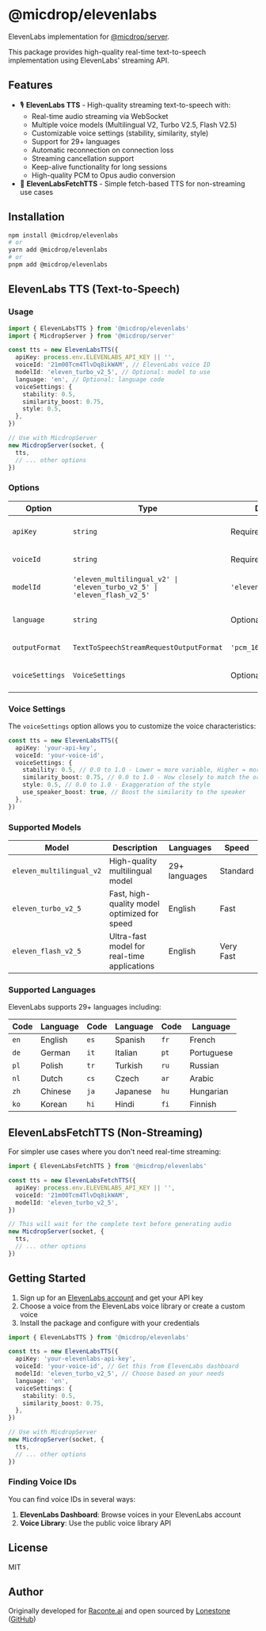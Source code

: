 # @micdrop/elevenlabs

ElevenLabs implementation for [@micdrop/server](../server/README.md).

This package provides high-quality real-time text-to-speech implementation using ElevenLabs' streaming API.

## Features

- 🎙️ **ElevenLabs TTS** - High-quality streaming text-to-speech with:
  - Real-time audio streaming via WebSocket
  - Multiple voice models (Multilingual V2, Turbo V2.5, Flash V2.5)
  - Customizable voice settings (stability, similarity, style)
  - Support for 29+ languages
  - Automatic reconnection on connection loss
  - Streaming cancellation support
  - Keep-alive functionality for long sessions
  - High-quality PCM to Opus audio conversion
- 🚀 **ElevenLabsFetchTTS** - Simple fetch-based TTS for non-streaming use cases

## Installation

```bash
npm install @micdrop/elevenlabs
# or
yarn add @micdrop/elevenlabs
# or
pnpm add @micdrop/elevenlabs
```

## ElevenLabs TTS (Text-to-Speech)

### Usage

```typescript
import { ElevenLabsTTS } from '@micdrop/elevenlabs'
import { MicdropServer } from '@micdrop/server'

const tts = new ElevenLabsTTS({
  apiKey: process.env.ELEVENLABS_API_KEY || '',
  voiceId: '21m00Tcm4TlvDq8ikWAM', // ElevenLabs voice ID
  modelId: 'eleven_turbo_v2_5', // Optional: model to use
  language: 'en', // Optional: language code
  voiceSettings: {
    stability: 0.5,
    similarity_boost: 0.75,
    style: 0.5,
  },
})

// Use with MicdropServer
new MicdropServer(socket, {
  tts,
  // ... other options
})
```

### Options

| Option          | Type                                                                     | Default               | Description                       |
| --------------- | ------------------------------------------------------------------------ | --------------------- | --------------------------------- |
| `apiKey`        | `string`                                                                 | Required              | Your ElevenLabs API key           |
| `voiceId`       | `string`                                                                 | Required              | ElevenLabs voice ID               |
| `modelId`       | `'eleven_multilingual_v2' \| 'eleven_turbo_v2_5' \| 'eleven_flash_v2_5'` | `'eleven_turbo_v2_5'` | Model to use for speech synthesis |
| `language`      | `string`                                                                 | Optional              | Language code (e.g., 'en', 'fr')  |
| `outputFormat`  | `TextToSpeechStreamRequestOutputFormat`                                  | `'pcm_16000'`         | Audio output format               |
| `voiceSettings` | `VoiceSettings`                                                          | Optional              | Voice customization settings      |

### Voice Settings

The `voiceSettings` option allows you to customize the voice characteristics:

```typescript
const tts = new ElevenLabsTTS({
  apiKey: 'your-api-key',
  voiceId: 'your-voice-id',
  voiceSettings: {
    stability: 0.5, // 0.0 to 1.0 - Lower = more variable, Higher = more stable
    similarity_boost: 0.75, // 0.0 to 1.0 - How closely to match the original voice
    style: 0.5, // 0.0 to 1.0 - Exaggeration of the style
    use_speaker_boost: true, // Boost the similarity to the speaker
  },
})
```

### Supported Models

| Model                    | Description                                  | Languages     | Speed     |
| ------------------------ | -------------------------------------------- | ------------- | --------- |
| `eleven_multilingual_v2` | High-quality multilingual model              | 29+ languages | Standard  |
| `eleven_turbo_v2_5`      | Fast, high-quality model optimized for speed | English       | Fast      |
| `eleven_flash_v2_5`      | Ultra-fast model for real-time applications  | English       | Very Fast |

### Supported Languages

ElevenLabs supports 29+ languages including:

| Code | Language | Code | Language | Code | Language   |
| ---- | -------- | ---- | -------- | ---- | ---------- |
| `en` | English  | `es` | Spanish  | `fr` | French     |
| `de` | German   | `it` | Italian  | `pt` | Portuguese |
| `pl` | Polish   | `tr` | Turkish  | `ru` | Russian    |
| `nl` | Dutch    | `cs` | Czech    | `ar` | Arabic     |
| `zh` | Chinese  | `ja` | Japanese | `hu` | Hungarian  |
| `ko` | Korean   | `hi` | Hindi    | `fi` | Finnish    |

## ElevenLabsFetchTTS (Non-Streaming)

For simpler use cases where you don't need real-time streaming:

```typescript
import { ElevenLabsFetchTTS } from '@micdrop/elevenlabs'

const tts = new ElevenLabsFetchTTS({
  apiKey: process.env.ELEVENLABS_API_KEY || '',
  voiceId: '21m00Tcm4TlvDq8ikWAM',
  modelId: 'eleven_turbo_v2_5',
})

// This will wait for the complete text before generating audio
new MicdropServer(socket, {
  tts,
  // ... other options
})
```

## Getting Started

1. Sign up for an [ElevenLabs account](https://elevenlabs.io) and get your API key
2. Choose a voice from the ElevenLabs voice library or create a custom voice
3. Install the package and configure with your credentials

```typescript
import { ElevenLabsTTS } from '@micdrop/elevenlabs'

const tts = new ElevenLabsTTS({
  apiKey: 'your-elevenlabs-api-key',
  voiceId: 'your-voice-id', // Get this from ElevenLabs dashboard
  modelId: 'eleven_turbo_v2_5', // Choose based on your needs
  language: 'en',
  voiceSettings: {
    stability: 0.5,
    similarity_boost: 0.75,
  },
})

// Use with MicdropServer
new MicdropServer(socket, {
  tts,
  // ... other options
})
```

### Finding Voice IDs

You can find voice IDs in several ways:

1. **ElevenLabs Dashboard**: Browse voices in your ElevenLabs account
2. **Voice Library**: Use the public voice library API

## License

MIT

## Author

Originally developed for [Raconte.ai](https://www.raconte.ai) and open sourced by [Lonestone](https://www.lonestone.io) ([GitHub](https://github.com/lonestone))

